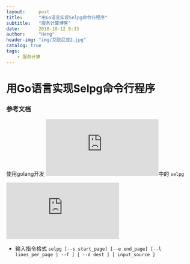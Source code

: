 ```yaml
---
layout:     post
title:      "用Go语言实现Selpg命令行程序"
subtitle:   "服务计算博客"
date:       2018-10-12 9:33
author:     "Heng"
header-img: "img/艾欧尼亚2.jpg"
catalog: true
tags:
    - 服务计算
---
```


# 用Go语言实现Selpg命令行程序

### 参考文档

使用golang开发 ![开发 Linux 命令行实用程序](https://www.ibm.com/developerworks/cn/linux/shell/clutil/index.html)中的 `selpg`

![selpg的C语言实现版本](https://www.ibm.com/developerworks/cn/linux/shell/clutil/selpg.c)


- 输入指令格式
`selpg [--s start_page] [--e end_page] [--l lines_per_page | --f ] [ --d dest ] [ input_source ]`